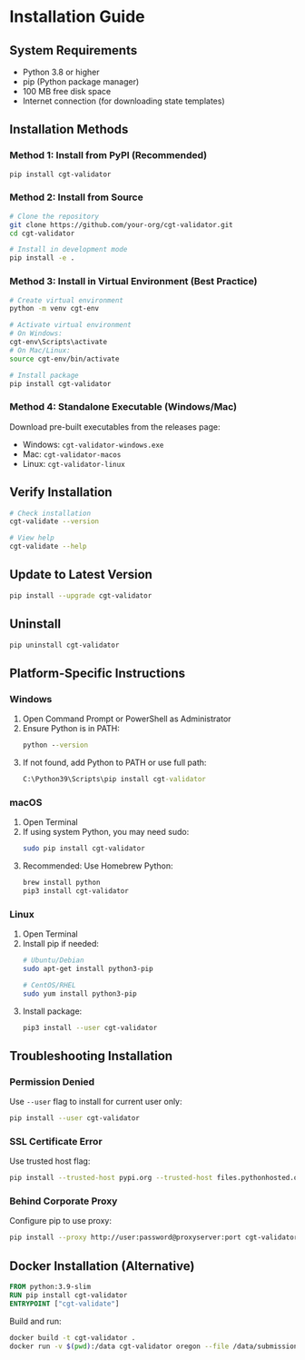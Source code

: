 # Installation Guide

## System Requirements

- Python 3.8 or higher
- pip (Python package manager)
- 100 MB free disk space
- Internet connection (for downloading state templates)

## Installation Methods

### Method 1: Install from PyPI (Recommended)

```bash
pip install cgt-validator
```

### Method 2: Install from Source

```bash
# Clone the repository
git clone https://github.com/your-org/cgt-validator.git
cd cgt-validator

# Install in development mode
pip install -e .
```

### Method 3: Install in Virtual Environment (Best Practice)

```bash
# Create virtual environment
python -m venv cgt-env

# Activate virtual environment
# On Windows:
cgt-env\Scripts\activate
# On Mac/Linux:
source cgt-env/bin/activate

# Install package
pip install cgt-validator
```

### Method 4: Standalone Executable (Windows/Mac)

Download pre-built executables from the releases page:
- Windows: `cgt-validator-windows.exe`
- Mac: `cgt-validator-macos`
- Linux: `cgt-validator-linux`

## Verify Installation

```bash
# Check installation
cgt-validate --version

# View help
cgt-validate --help
```

## Update to Latest Version

```bash
pip install --upgrade cgt-validator
```

## Uninstall

```bash
pip uninstall cgt-validator
```

## Platform-Specific Instructions

### Windows

1. Open Command Prompt or PowerShell as Administrator
2. Ensure Python is in PATH:
   ```cmd
   python --version
   ```
3. If not found, add Python to PATH or use full path:
   ```cmd
   C:\Python39\Scripts\pip install cgt-validator
   ```

### macOS

1. Open Terminal
2. If using system Python, you may need sudo:
   ```bash
   sudo pip install cgt-validator
   ```
3. Recommended: Use Homebrew Python:
   ```bash
   brew install python
   pip3 install cgt-validator
   ```

### Linux

1. Open Terminal
2. Install pip if needed:
   ```bash
   # Ubuntu/Debian
   sudo apt-get install python3-pip

   # CentOS/RHEL
   sudo yum install python3-pip
   ```
3. Install package:
   ```bash
   pip3 install --user cgt-validator
   ```

## Troubleshooting Installation

### Permission Denied

Use `--user` flag to install for current user only:
```bash
pip install --user cgt-validator
```

### SSL Certificate Error

Use trusted host flag:
```bash
pip install --trusted-host pypi.org --trusted-host files.pythonhosted.org cgt-validator
```

### Behind Corporate Proxy

Configure pip to use proxy:
```bash
pip install --proxy http://user:password@proxyserver:port cgt-validator
```

## Docker Installation (Alternative)

```dockerfile
FROM python:3.9-slim
RUN pip install cgt-validator
ENTRYPOINT ["cgt-validate"]
```

Build and run:
```bash
docker build -t cgt-validator .
docker run -v $(pwd):/data cgt-validator oregon --file /data/submission.xlsx
```
